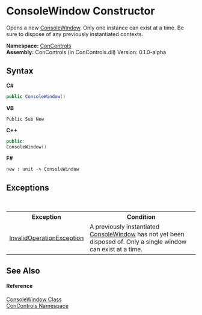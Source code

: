 # ConsoleWindow Constructor 
 

Opens a new <a href="b4bd6488-a19e-e25f-52b4-8df0ae66ee5c">ConsoleWindow</a>. Only one instance can exist at a time. Be sure to dispose of any previously instantiated contexts.

**Namespace:**&nbsp;<a href="a4c6913a-7590-84ec-79ea-d303d13ccc28">ConControls</a><br />**Assembly:**&nbsp;ConControls (in ConControls.dll) Version: 0.1.0-alpha

## Syntax

**C#**<br />
``` C#
public ConsoleWindow()
```

**VB**<br />
``` VB
Public Sub New
```

**C++**<br />
``` C++
public:
ConsoleWindow()
```

**F#**<br />
``` F#
new : unit -> ConsoleWindow
```


## Exceptions
&nbsp;<table><tr><th>Exception</th><th>Condition</th></tr><tr><td><a href="https://docs.microsoft.com/dotnet/api/system.invalidoperationexception" target="_blank">InvalidOperationException</a></td><td>A previously instantiated <a href="b4bd6488-a19e-e25f-52b4-8df0ae66ee5c">ConsoleWindow</a> has not yet been disposed of. Only a single window can exist at a time.</td></tr></table>

## See Also


#### Reference
<a href="b4bd6488-a19e-e25f-52b4-8df0ae66ee5c">ConsoleWindow Class</a><br /><a href="a4c6913a-7590-84ec-79ea-d303d13ccc28">ConControls Namespace</a><br />